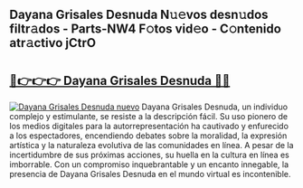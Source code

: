 ## Dayana Grisales Desnuda N𝚞𝚎vos desn𝚞dos filtr𝚊dos - Parts-NW4 F𝚘tos vid𝚎o - C𝚘ntenido atr𝚊ctivo jCtrO

# <h2><a href="http://mb8p2h.tromn.icu/?c=Dayana+Grisales+Desnuda">🔗👉👉👉 Dayana Grisales Desnuda 🔗🔗</a></h2>

[![Dayana Grisales Desnuda nuevo](https://i.imgur.com/pEAQMta.gif)](http://mb8p2h.tromn.icu/?c=Dayana+Grisales+Desnuda)
Dayana Grisales Desnuda, un individuo complejo y estimulante, se resiste a la descripción fácil. Su uso pionero de los medios digitales para la autorrepresentación ha cautivado y enfurecido a los espectadores, encendiendo debates sobre la moralidad, la expresión artística y la naturaleza evolutiva de las comunidades en línea. A pesar de la incertidumbre de sus próximas acciones, su huella en la cultura en línea es imborrable. Con un compromiso inquebrantable y un encanto innegable, la presencia de Dayana Grisales Desnuda en el mundo virtual es incontenible.
